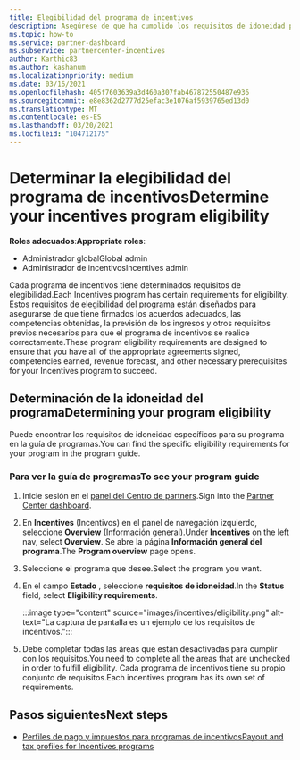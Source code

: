 ```yaml
---
title: Elegibilidad del programa de incentivos
description: Asegúrese de que ha cumplido los requisitos de idoneidad para el programa incentivos. Este proceso incluye la comprobación de la idoneidad en la guía de programas.
ms.topic: how-to
ms.service: partner-dashboard
ms.subservice: partnercenter-incentives
author: Karthic83
ms.author: kashanum
ms.localizationpriority: medium
ms.date: 03/16/2021
ms.openlocfilehash: 405f7603639a3d460a307fab467872550487e936
ms.sourcegitcommit: e8e8362d2777d25efac3e1076af5939765ed13d0
ms.translationtype: MT
ms.contentlocale: es-ES
ms.lasthandoff: 03/20/2021
ms.locfileid: "104712175"
---
```

# <a name="determine-your-incentives-program-eligibility"></a><span data-ttu-id="69bd5-104">Determinar la elegibilidad del programa de incentivos</span><span class="sxs-lookup"><span data-stu-id="69bd5-104">Determine your incentives program eligibility</span></span>

<span data-ttu-id="69bd5-105">**Roles adecuados**:</span><span class="sxs-lookup"><span data-stu-id="69bd5-105">**Appropriate roles**:</span></span>

- <span data-ttu-id="69bd5-106">Administrador global</span><span class="sxs-lookup"><span data-stu-id="69bd5-106">Global admin</span></span>
- <span data-ttu-id="69bd5-107">Administrador de incentivos</span><span class="sxs-lookup"><span data-stu-id="69bd5-107">Incentives admin</span></span>

 <span data-ttu-id="69bd5-108">Cada programa de incentivos tiene determinados requisitos de elegibilidad.</span><span class="sxs-lookup"><span data-stu-id="69bd5-108">Each Incentives program has certain requirements for eligibility.</span></span> <span data-ttu-id="69bd5-109">Estos requisitos de elegibilidad del programa están diseñados para asegurarse de que tiene firmados los acuerdos adecuados, las competencias obtenidas, la previsión de los ingresos y otros requisitos previos necesarios para que el programa de incentivos se realice correctamente.</span><span class="sxs-lookup"><span data-stu-id="69bd5-109">These program eligibility requirements are designed to ensure that you have all of the appropriate agreements signed, competencies earned, revenue forecast, and other necessary prerequisites for your Incentives program to succeed.</span></span>

## <a name="determining-your-program-eligibility"></a><span data-ttu-id="69bd5-110">Determinación de la idoneidad del programa</span><span class="sxs-lookup"><span data-stu-id="69bd5-110">Determining your program eligibility</span></span>

<span data-ttu-id="69bd5-111">Puede encontrar los requisitos de idoneidad específicos para su programa en la guía de programas.</span><span class="sxs-lookup"><span data-stu-id="69bd5-111">You can find the specific eligibility requirements for your program in the program guide.</span></span> 

### <a name="to-see-your-program-guide"></a><span data-ttu-id="69bd5-112">Para ver la guía de programas</span><span class="sxs-lookup"><span data-stu-id="69bd5-112">To see your program guide</span></span>

1. <span data-ttu-id="69bd5-113">Inicie sesión en el [panel del Centro de partners](https://partner.microsoft.com/dashboard/).</span><span class="sxs-lookup"><span data-stu-id="69bd5-113">Sign into the [Partner Center dashboard](https://partner.microsoft.com/dashboard/).</span></span>

2. <span data-ttu-id="69bd5-114">En **Incentives** (Incentivos) en el panel de navegación izquierdo, seleccione **Overview** (Información general).</span><span class="sxs-lookup"><span data-stu-id="69bd5-114">Under **Incentives** on the left nav, select **Overview**.</span></span> <span data-ttu-id="69bd5-115">Se abre la página **Información general del programa**.</span><span class="sxs-lookup"><span data-stu-id="69bd5-115">The **Program overview** page opens.</span></span>

3. <span data-ttu-id="69bd5-116">Seleccione el programa que desee.</span><span class="sxs-lookup"><span data-stu-id="69bd5-116">Select the program you want.</span></span>

4. <span data-ttu-id="69bd5-117">En el campo **Estado** , seleccione **requisitos de idoneidad**.</span><span class="sxs-lookup"><span data-stu-id="69bd5-117">In the **Status** field, select **Eligibility requirements**.</span></span>

   :::image type="content" source="images/incentives/eligibility.png" alt-text="La captura de pantalla es un ejemplo de los requisitos de incentivos.":::

5. <span data-ttu-id="69bd5-119">Debe completar todas las áreas que están desactivadas para cumplir con los requisitos.</span><span class="sxs-lookup"><span data-stu-id="69bd5-119">You need to complete all the areas that are unchecked in order to fulfill eligibility.</span></span> <span data-ttu-id="69bd5-120">Cada programa de incentivos tiene su propio conjunto de requisitos.</span><span class="sxs-lookup"><span data-stu-id="69bd5-120">Each incentives program has its own set of requirements.</span></span>

## <a name="next-steps"></a><span data-ttu-id="69bd5-121">Pasos siguientes</span><span class="sxs-lookup"><span data-stu-id="69bd5-121">Next steps</span></span>

- [<span data-ttu-id="69bd5-122">Perfiles de pago y impuestos para programas de incentivos</span><span class="sxs-lookup"><span data-stu-id="69bd5-122">Payout and tax profiles for Incentives programs</span></span>](incentives-create-and-manage-your-payout-and-tax-profiles.md)
